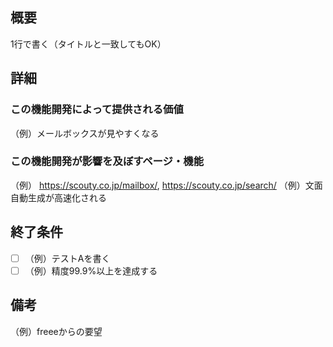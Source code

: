 ## 概要
1行で書く（タイトルと一致してもOK）

## 詳細
### この機能開発によって提供される価値
（例）メールボックスが見やすくなる

### この機能開発が影響を及ぼすページ・機能
（例） https://scouty.co.jp/mailbox/, https://scouty.co.jp/search/
（例）文面自動生成が高速化される

## 終了条件
- [ ] （例）テストAを書く
- [ ] （例）精度99.9%以上を達成する

## 備考
（例）freeeからの要望
